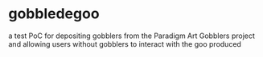 # gobbledegoo
a test PoC for depositing gobblers from the Paradigm Art Gobblers project and allowing users without gobblers to interact with the goo produced
